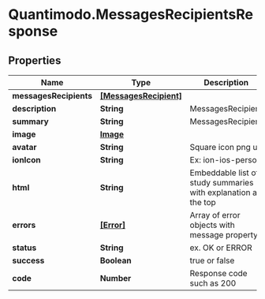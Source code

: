 # Quantimodo.MessagesRecipientsResponse

## Properties
Name | Type | Description | Notes
------------ | ------------- | ------------- | -------------
**messagesRecipients** | [**[MessagesRecipient]**](MessagesRecipient.md) |  | 
**description** | **String** | MessagesRecipient | [optional] 
**summary** | **String** | MessagesRecipient | [optional] 
**image** | [**Image**](Image.md) |  | [optional] 
**avatar** | **String** | Square icon png url | [optional] 
**ionIcon** | **String** | Ex: ion-ios-person | [optional] 
**html** | **String** | Embeddable list of study summaries with explanation at the top | [optional] 
**errors** | [**[Error]**](Error.md) | Array of error objects with message property | [optional] 
**status** | **String** | ex. OK or ERROR | [optional] 
**success** | **Boolean** | true or false | [optional] 
**code** | **Number** | Response code such as 200 | [optional] 


